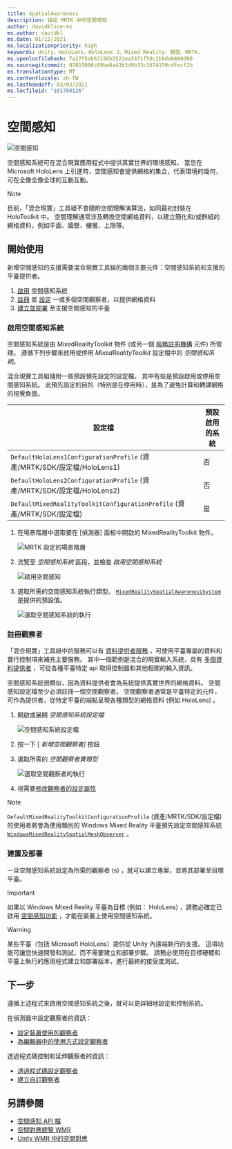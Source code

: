 ```yaml
---
title: SpatialAwareness
description: 描述 MRTK 中的空間感知
author: davidkline-ms
ms.author: davidkl
ms.date: 01/12/2021
ms.localizationpriority: high
keywords: Unity、HoloLens、HoloLens 2、Mixed Reality、開發、MRTK、
ms.openlocfilehash: 7a27f5eb63150b2521ea3471f50c2bbdeb886d90
ms.sourcegitcommit: 97815006c09be0a43b3d9b33c1674150cdfecf2b
ms.translationtype: MT
ms.contentlocale: zh-TW
ms.lasthandoff: 03/03/2021
ms.locfileid: "101780126"
---
```

# <a name="spatial-awareness"></a>空間感知

![空間感知](../images/spatial-awareness/MRTK_SpatialAwareness_Main.png)

空間感知系統可在混合現實應用程式中提供真實世界的環境感知。 當您在 Microsoft HoloLens 上引進時，空間感知會提供網格的集合，代表環境的幾何，可在全像全像全球的互動互動。

> [!NOTE]
> 目前，「混合現實」工具組不會隨附空間理解演算法，如同最初封裝在 HoloToolkit 中。 空間理解通常涉及轉換空間網格資料，以建立簡化和/或群組的網格資料，例如平面、牆壁、樓層、上限等。

## <a name="getting-started"></a>開始使用

新增空間感知的支援需要混合現實工具組的兩個主要元件：空間感知系統和支援的平臺提供者。

1. [啟用](#enable-the-spatial-awareness-system) 空間感知系統
2. [註冊](#register-observers) 並 [設定](configuring-spatial-awareness-mesh-observer.md) 一或多個空間觀察者，以提供網格資料
3. [建立並部署](#build-and-deploy) 至支援空間感知的平臺

### <a name="enable-the-spatial-awareness-system"></a>啟用空間感知系統

空間感知系統是由 MixedRealityToolkit 物件 (或另一個 [服務註冊機構](xref:Microsoft.MixedReality.Toolkit.IMixedRealityServiceRegistrar) 元件) 所管理。 遵循下列步驟來啟用或停用 *MixedRealityToolkit* 設定檔中的 *空間感知系統*。

混合現實工具組隨附一些預設預先設定的設定檔。 其中有些是預設啟用或停用空間感知系統。 此預先設定的目的（特別是在停用時），是為了避免計算和轉譯網格的視覺負擔。

| 設定檔 | 預設啟用的系統 |
| --- | --- |
| `DefaultHoloLens1ConfigurationProfile` (資產/MRTK/SDK/設定檔/HoloLens1)  | 否 |
| `DefaultHoloLens2ConfigurationProfile` (資產/MRTK/SDK/設定檔/HoloLens2)  | 否 |
| `DefaultMixedRealityToolkitConfigurationProfile` (資產/MRTK/SDK/設定檔)  | 是 |

1. 在場景階層中選取要在 [偵測器] 面板中開啟的 MixedRealityToolkit 物件。

    ![MRTK 設定的場景階層](../images/MRTK_ConfiguredHierarchy.png)

1. 流覽至 *空間感知系統* 區段，並檢查 *啟用空間感知系統*

    ![啟用空間感知](../images/spatial-awareness/MRTKConfig_SpatialAwareness.png)

1. 選取所需的空間感知系統執行類型。 [`MixedRealitySpatialAwarenessSystem`](xref:Microsoft.MixedReality.Toolkit.SpatialAwareness.MixedRealitySpatialAwarenessSystem)是提供的預設值。

    ![選取空間感知系統的執行](../images/spatial-awareness/SpatialAwarenessSelectSystemType.png)

### <a name="register-observers"></a>註冊觀察者

「混合現實」工具組中的服務可以有 [資料提供者服務](../../architecture/systems-extensions-providers.md) ，可使用平臺專屬的資料和實行控制項來補充主要服務。 其中一個範例是混合的現實輸入系統，具有 [多個資料提供者](../input/input-providers.md) ，可從各種平臺特定 api 取得控制器和其他相關的輸入資訊。

空間感知系統很類似，因為資料提供者會為系統提供真實世界的網格資料。 空間感知設定檔至少必須註冊一個空間觀察者。 空間觀察者通常是平臺特定的元件，可作為提供者，從特定平臺的端點呈現各種類型的網格資料 (例如 HoloLens) 。

1. 開啟或展開 *空間感知系統設定檔*

    ![空間感知系統設定檔](../images/spatial-awareness/SpatialAwarenessProfile.png)

1. 按一下 [ *新增空間觀察者]* 按鈕
1. 選取所需的 *空間觀察者實類型*

    ![選取空間觀察者的執行](../images/spatial-awareness/SpatialAwarenessSelectObserver.png)

1. 視需要[修改觀察者的設定屬性](configuring-spatial-awareness-mesh-observer.md)

> [!NOTE]
> `DefaultMixedRealityToolkitConfigurationProfile` (資產/MRTK/SDK/設定檔) 的使用者將會為使用類別的 Windows Mixed Reality 平臺預先設定空間感知系統 [`WindowsMixedRealitySpatialMeshObserver`](xref:Microsoft.MixedReality.Toolkit.WindowsMixedReality.SpatialAwareness.WindowsMixedRealitySpatialMeshObserver) 。

### <a name="build-and-deploy"></a>建置及部署

一旦空間感知系統設定為所需的觀察者 (s) ，就可以建立專案，並將其部署至目標平臺。

> [!IMPORTANT]
> 如果以 Windows Mixed Reality 平臺為目標 (例如： HoloLens) ，請務必確定已啟用 [空間感知功能](https://docs.microsoft.com/windows/mixed-reality/spatial-mapping-in-unity) ，才能在裝置上使用空間感知系統。

> [!WARNING]
> 某些平臺（包括 Microsoft HoloLens）提供從 Unity 內遠端執行的支援。 這項功能可讓您快速開發和測試，而不需要建立和部署步驟。 請務必使用在目標硬體和平臺上執行的應用程式建立和部署版本，進行最終的接受度測試。

## <a name="next-steps"></a>下一步

遵循上述程式來啟用空間感知系統之後，就可以更詳細地設定和控制系統。

在偵測器中設定觀察者的資訊：

- [設定裝置使用的觀察者](configuring-spatial-awareness-mesh-observer.md)
- [為編輯器中的使用方式設定觀察者](spatial-object-mesh-observer.md)

透過程式碼控制和延伸觀察者的資訊：

- [透過程式碼設定觀察者](usage-guide.md)
- [建立自訂觀察者](create-data-provider.md)

## <a name="see-also"></a>另請參閱

- [空間感知 API 檔](xref:Microsoft.MixedReality.Toolkit.SpatialAwareness)
- [空間對應總覽 WMR](https://docs.microsoft.com/windows/mixed-reality/spatial-mapping)
- [Unity WMR 中的空間對應](https://docs.microsoft.com/windows/mixed-reality/spatial-mapping-in-unity)
